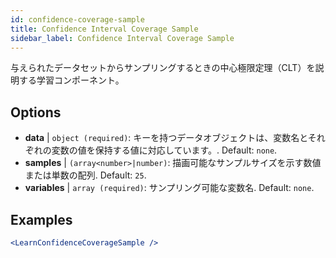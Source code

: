 ```yaml
---
id: confidence-coverage-sample
title: Confidence Interval Coverage Sample
sidebar_label: Confidence Interval Coverage Sample
---
```


与えられたデータセットからサンプリングするときの中心極限定理（CLT）を説明する学習コンポーネント。

## Options

* __data__ | `object (required)`: キーを持つデータオブジェクトは、変数名とそれぞれの変数の値を保持する値に対応しています。. Default: `none`.
* __samples__ | `(array<number>|number)`: 描画可能なサンプルサイズを示す数値または単数の配列. Default: `25`.
* __variables__ | `array (required)`: サンプリング可能な変数名. Default: `none`.


## Examples

```jsx live
<LearnConfidenceCoverageSample />
```

